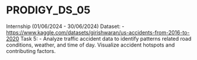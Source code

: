 # PRODIGY_DS_05
Internship (01/06/2024 - 30/06/2024)
Dataset: - https://www.kaggle.com/datasets/girishwaran/us-accidents-from-2016-to-2020
Task 5: - Analyze traffic accident data to identify patterns related road conditions, weather, and time of day. Visualize accident hotspots and contributing factors.
